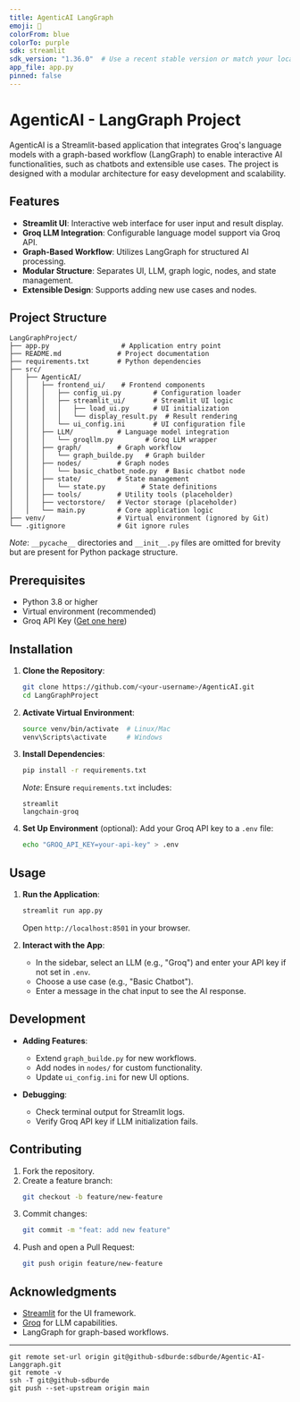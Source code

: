 ```yaml
---
title: AgenticAI LangGraph
emoji: 🤖
colorFrom: blue
colorTo: purple
sdk: streamlit
sdk_version: "1.36.0"  # Use a recent stable version or match your local version
app_file: app.py
pinned: false
---
```


# AgenticAI - LangGraph Project

AgenticAI is a Streamlit-based application that integrates Groq's language models with a graph-based workflow (LangGraph) to enable interactive AI functionalities, such as chatbots and extensible use cases. The project is designed with a modular architecture for easy development and scalability.

## Features

- **Streamlit UI**: Interactive web interface for user input and result display.
- **Groq LLM Integration**: Configurable language model support via Groq API.
- **Graph-Based Workflow**: Utilizes LangGraph for structured AI processing.
- **Modular Structure**: Separates UI, LLM, graph logic, nodes, and state management.
- **Extensible Design**: Supports adding new use cases and nodes.

## Project Structure

```
LangGraphProject/
├── app.py                  # Application entry point
├── README.md              # Project documentation
├── requirements.txt       # Python dependencies
├── src/
│   ├── AgenticAI/
│   │   ├── frontend_ui/    # Frontend components
│   │   │   ├── config_ui.py        # Configuration loader
│   │   │   ├── streamlit_ui/       # Streamlit UI logic
│   │   │   │   ├── load_ui.py      # UI initialization
│   │   │   │   └── display_result.py  # Result rendering
│   │   │   └── ui_config.ini       # UI configuration file
│   │   ├── LLM/           # Language model integration
│   │   │   └── groqllm.py        # Groq LLM wrapper
│   │   ├── graph/         # Graph workflow
│   │   │   └── graph_builde.py   # Graph builder
│   │   ├── nodes/         # Graph nodes
│   │   │   └── basic_chatbot_node.py  # Basic chatbot node
│   │   ├── state/         # State management
│   │   │   └── state.py         # State definitions
│   │   ├── tools/         # Utility tools (placeholder)
│   │   ├── vectorstore/   # Vector storage (placeholder)
│   │   └── main.py        # Core application logic
├── venv/                  # Virtual environment (ignored by Git)
└── .gitignore             # Git ignore rules
```

*Note*: `__pycache__` directories and `__init__.py` files are omitted for brevity but are present for Python package structure.

## Prerequisites

- Python 3.8 or higher
- Virtual environment (recommended)
- Groq API Key ([Get one here](https://console.groq.com/keys))

## Installation

1. **Clone the Repository**:
   ```bash
   git clone https://github.com/<your-username>/AgenticAI.git
   cd LangGraphProject
   ```

2. **Activate Virtual Environment**:
   ```bash
   source venv/bin/activate  # Linux/Mac
   venv\Scripts\activate     # Windows
   ```

3. **Install Dependencies**:
   ```bash
   pip install -r requirements.txt
   ```
   *Note*: Ensure `requirements.txt` includes:
   ```
   streamlit
   langchain-groq
   ```

4. **Set Up Environment** (optional):
   Add your Groq API key to a `.env` file:
   ```bash
   echo "GROQ_API_KEY=your-api-key" > .env
   ```

## Usage

1. **Run the Application**:
   ```bash
   streamlit run app.py
   ```
   Open `http://localhost:8501` in your browser.

2. **Interact with the App**:
   - In the sidebar, select an LLM (e.g., "Groq") and enter your API key if not set in `.env`.
   - Choose a use case (e.g., "Basic Chatbot").
   - Enter a message in the chat input to see the AI response.

## Development

- **Adding Features**:
  - Extend `graph_builde.py` for new workflows.
  - Add nodes in `nodes/` for custom functionality.
  - Update `ui_config.ini` for new UI options.

- **Debugging**:
  - Check terminal output for Streamlit logs.
  - Verify Groq API key if LLM initialization fails.

## Contributing

1. Fork the repository.
2. Create a feature branch:
   ```bash
   git checkout -b feature/new-feature
   ```
3. Commit changes:
   ```bash
   git commit -m "feat: add new feature"
   ```
4. Push and open a Pull Request:
   ```bash
   git push origin feature/new-feature
   ```


## Acknowledgments

- [Streamlit](https://streamlit.io/) for the UI framework.
- [Groq](https://groq.com/) for LLM capabilities.
- LangGraph for graph-based workflows.

---



```
git remote set-url origin git@github-sdburde:sdburde/Agentic-AI-Langgraph.git
git remote -v
ssh -T git@github-sdburde
git push --set-upstream origin main

```
